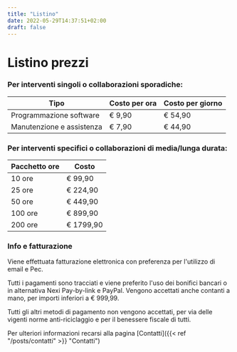 ```yaml
---
title: "Listino"
date: 2022-05-29T14:37:51+02:00
draft: false
---
```


Listino prezzi
==============

### Per interventi singoli o collaborazioni sporadiche:

| Tipo | Costo per ora | Costo per giorno |
| ---- | ------------- | ---------------- |
| Programmazione software | € 9,90 | € 54,90 |
| Manutenzione e assistenza | € 7,90 | € 44,90 |

### Per interventi specifici o collaborazioni di media/lunga durata:

| Pacchetto ore | Costo |
| ------------- | ----- |
| 10 ore | € 99,90 |
| 25 ore | € 224,90 |
| 50 ore | € 449,90 |
| 100 ore | € 899,90 |
| 200 ore | € 1799,90 |

### Info e fatturazione

Viene effettuata fatturazione elettronica con preferenza per l'utilizzo di email e Pec.

Tutti i pagamenti sono tracciati e viene preferito l'uso dei bonifici bancari o in alternativa Nexi Pay-by-link e PayPal. Vengono accettati anche contanti a mano, per importi inferiori a € 999,99.

Tutti gli altri metodi di pagamento non vengono accettati, per via delle vigenti norme anti-riciclaggio e per il benessere fiscale di tutti.

Per ulteriori informazioni recarsi alla pagina [Contatti]({{< ref "/posts/contatti" >}} "Contatti")
